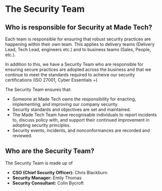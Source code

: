 # The Security Team

## Who is responsible for Security at Made Tech?

Each team is responsible for ensuring that robust security practices are happening within their own team. This applies to delivery teams (Delivery Lead, Tech Lead, engineers etc.) and to business teams (Sales, People, etc.).

In addition to this, we have a Security Team who are responsible for ensuring secure practices are adopted across the business and that we continue to meet the standards required to acheive our security certifications (ISO 27001, Cyber Essentials +)

The Security Team ensures that:

 - Someone at Made Tech owns the responsibility for enacting, implementing, and improving our company security.
 - Security standards and objectives are set and maintained.
 - The Made Tech Team have recognisable individuals to report incidents to, discuss policy with, and support their continued improvement in adopting security principles.
 - Security events, incidents, and nonconformances are recorded and reviewed.
 
## Who are the Security Team?

The Security Team is made up of
 - **CSO (Chief Security Officer):** Chris Blackburn
 - **Security Manager:** Emily Thomas
 - **Security Consultant:** Colin Bycroft
